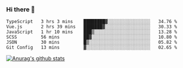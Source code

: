 ### Hi there 👋



<!--
**webB1an/webB1an** is a ✨ _special_ ✨ repository because its `README.md` (this file) appears on your GitHub profile.

Here are some ideas to get you started:

- 🔭 I’m currently working on ...
- 🌱 I’m currently learning ...
- 👯 I’m looking to collaborate on ...
- 🤔 I’m looking for help with ...
- 💬 Ask me about ...
- 📫 How to reach me: ...
- 😄 Pronouns: ...
- ⚡ Fun fact: ...
-->

<!--START_SECTION:waka-->

```text
TypeScript   3 hrs 3 mins    ████████▓░░░░░░░░░░░░░░░░   34.76 %
Vue.js       2 hrs 39 mins   ███████▓░░░░░░░░░░░░░░░░░   30.33 %
JavaScript   1 hr 10 mins    ███▒░░░░░░░░░░░░░░░░░░░░░   13.28 %
SCSS         56 mins         ██▓░░░░░░░░░░░░░░░░░░░░░░   10.80 %
JSON         30 mins         █▒░░░░░░░░░░░░░░░░░░░░░░░   05.82 %
Git Config   13 mins         ▓░░░░░░░░░░░░░░░░░░░░░░░░   02.65 %
```

<!--END_SECTION:waka-->


[![Anurag's github stats](https://github-readme-stats.vercel.app/api?username=webB1an&show_icons=true&theme=radical)](https://github.com/anuraghazra/github-readme-stats)

